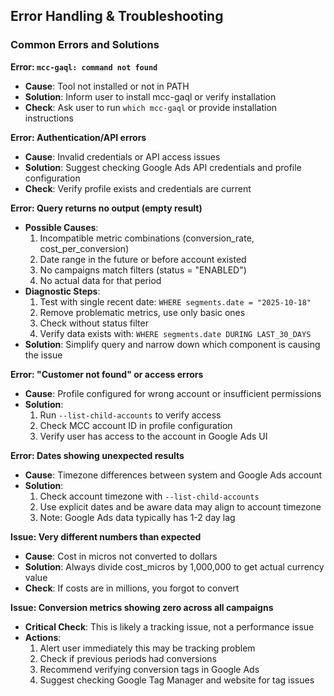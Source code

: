 ## Error Handling & Troubleshooting

### Common Errors and Solutions

**Error: `mcc-gaql: command not found`**
- **Cause**: Tool not installed or not in PATH
- **Solution**: Inform user to install mcc-gaql or verify installation
- **Check**: Ask user to run `which mcc-gaql` or provide installation instructions

**Error: Authentication/API errors**
- **Cause**: Invalid credentials or API access issues
- **Solution**: Suggest checking Google Ads API credentials and profile configuration
- **Check**: Verify profile exists and credentials are current

**Error: Query returns no output (empty result)**
- **Possible Causes**:
  1. Incompatible metric combinations (conversion_rate, cost_per_conversion)
  2. Date range in the future or before account existed
  3. No campaigns match filters (status = "ENABLED")
  4. No actual data for that period
- **Diagnostic Steps**:
  1. Test with single recent date: `WHERE segments.date = "2025-10-18"`
  2. Remove problematic metrics, use only basic ones
  3. Check without status filter
  4. Verify data exists with: `WHERE segments.date DURING LAST_30_DAYS`
- **Solution**: Simplify query and narrow down which component is causing the issue

**Error: "Customer not found" or access errors**
- **Cause**: Profile configured for wrong account or insufficient permissions
- **Solution**:
  1. Run `--list-child-accounts` to verify access
  2. Check MCC account ID in profile configuration
  3. Verify user has access to the account in Google Ads UI

**Error: Dates showing unexpected results**
- **Cause**: Timezone differences between system and Google Ads account
- **Solution**:
  1. Check account timezone with `--list-child-accounts`
  2. Use explicit dates and be aware data may align to account timezone
  3. Note: Google Ads data typically has 1-2 day lag

**Issue: Very different numbers than expected**
- **Cause**: Cost in micros not converted to dollars
- **Solution**: Always divide cost_micros by 1,000,000 to get actual currency value
- **Check**: If costs are in millions, you forgot to convert

**Issue: Conversion metrics showing zero across all campaigns**
- **Critical Check**: This is likely a tracking issue, not a performance issue
- **Actions**:
  1. Alert user immediately this may be tracking problem
  2. Check if previous periods had conversions
  3. Recommend verifying conversion tags in Google Ads
  4. Suggest checking Google Tag Manager and website for tag issues
